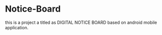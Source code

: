 # Notice-Board
this is a project a titled as DIGITAL NOTICE BOARD based on android mobile application.
